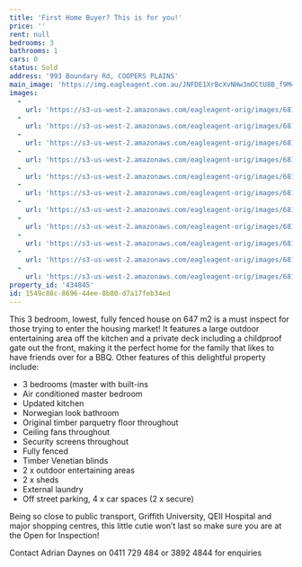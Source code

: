 ```yaml
---
title: 'First Home Buyer? This is for you!'
price: ''
rent: null
bedrooms: 3
bathrooms: 1
cars: 0
status: Sold
address: '993 Boundary Rd, COOPERS PLAINS'
main_image: 'https://img.eagleagent.com.au/JNFDE1XrBcXvNHw3mOCtU8B_f9M=/1280x854/smart/https://s3-us-west-2.amazonaws.com/eagleagent-orig/images/6818262/104186731-image-M.jpg'
images:
  -
    url: 'https://s3-us-west-2.amazonaws.com/eagleagent-orig/images/6818272/104186731-image-J.jpg'
  -
    url: 'https://s3-us-west-2.amazonaws.com/eagleagent-orig/images/6818271/104186731-image-I.jpg'
  -
    url: 'https://s3-us-west-2.amazonaws.com/eagleagent-orig/images/6818270/104186731-image-H.jpg'
  -
    url: 'https://s3-us-west-2.amazonaws.com/eagleagent-orig/images/6818269/104186731-image-G.jpg'
  -
    url: 'https://s3-us-west-2.amazonaws.com/eagleagent-orig/images/6818268/104186731-image-F.jpg'
  -
    url: 'https://s3-us-west-2.amazonaws.com/eagleagent-orig/images/6818267/104186731-image-E.jpg'
  -
    url: 'https://s3-us-west-2.amazonaws.com/eagleagent-orig/images/6818266/104186731-image-D.jpg'
  -
    url: 'https://s3-us-west-2.amazonaws.com/eagleagent-orig/images/6818265/104186731-image-C.jpg'
  -
    url: 'https://s3-us-west-2.amazonaws.com/eagleagent-orig/images/6818264/104186731-image-B.jpg'
  -
    url: 'https://s3-us-west-2.amazonaws.com/eagleagent-orig/images/6818263/104186731-image-A.jpg'
  -
    url: 'https://s3-us-west-2.amazonaws.com/eagleagent-orig/images/6818262/104186731-image-M.jpg'
property_id: '434845'
id: 1549c88c-8696-44ee-8b00-d7a17feb34ed
---
```

This 3 bedroom, lowest, fully fenced house on 647 m2 is a must inspect for those trying to enter the housing market!  It features a large outdoor entertaining area off the kitchen and a private deck including a childproof gate out the front, making it the perfect home for the family that likes to have friends over for a BBQ.  Other features of this delightful property include:

 -  3 bedrooms (master with built-ins
 -  Air conditioned master bedroom
 -  Updated kitchen
 -  Norwegian look bathroom
 -  Original timber parquetry floor throughout
 -  Ceiling fans throughout
 -  Security screens throughout
 -  Fully fenced
 -  Timber Venetian blinds
 -  2 x outdoor entertaining areas
 -  2 x sheds
 -  External laundry
 -  Off street parking, 4 x car spaces (2 x secure)

Being so close to public transport, Griffith University, QEII Hospital and major shopping centres, this little cutie won’t last so make sure you are at the Open for Inspection!

Contact Adrian Daynes on 0411 729 484 or 3892 4844 for enquiries